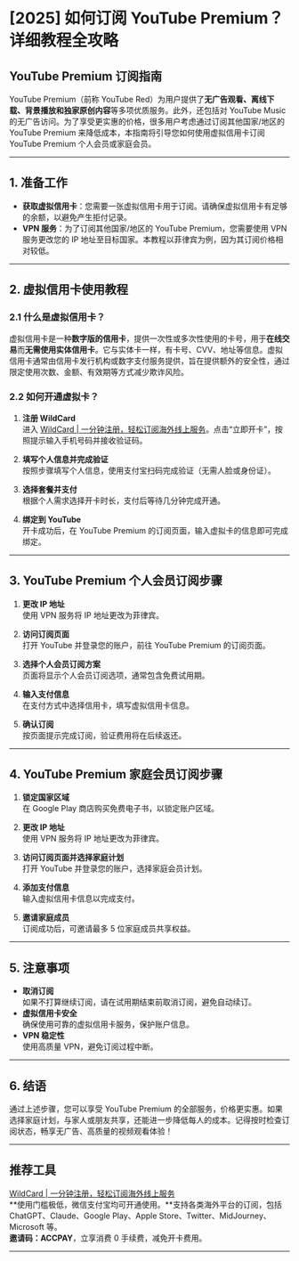 # [2025] 如何订阅 YouTube Premium？详细教程全攻略

## YouTube Premium 订阅指南

YouTube Premium（前称 YouTube Red）为用户提供了**无广告观看、离线下载、背景播放和独家原创内容**等多项优质服务。此外，还包括对 YouTube Music 的无广告访问。为了享受更实惠的价格，很多用户考虑通过订阅其他国家/地区的 YouTube Premium 来降低成本，本指南将引导您如何使用虚拟信用卡订阅 YouTube Premium 个人会员或家庭会员。

---

## 1. 准备工作

- **获取虚拟信用卡**：您需要一张虚拟信用卡用于订阅。请确保虚拟信用卡有足够的余额，以避免产生拒付记录。
- **VPN 服务**：为了订阅其他国家/地区的 YouTube Premium，您需要使用 VPN 服务更改您的 IP 地址至目标国家。本教程以菲律宾为例，因为其订阅价格相对较低。

---

## 2. 虚拟信用卡使用教程

### 2.1 什么是虚拟信用卡？

虚拟信用卡是一种**数字版的信用卡**，提供一次性或多次性使用的卡号，用于**在线交易**而**无需使用实体信用卡**。它与实体卡一样，有卡号、CVV、地址等信息。虚拟信用卡通常由信用卡发行机构或数字支付服务提供，旨在提供额外的安全性，通过限定使用次数、金额、有效期等方式减少欺诈风险。

### 2.2 如何开通虚拟卡？

1. **注册 WildCard**  
   进入 [WildCard | 一分钟注册，轻松订阅海外线上服务](https://bit.ly/bewildcard)。点击“立即开卡”，按照提示输入手机号码并接收验证码。

2. **填写个人信息并完成验证**  
   按照步骤填写个人信息，使用支付宝扫码完成验证（无需人脸或身份证）。

3. **选择套餐并支付**  
   根据个人需求选择开卡时长，支付后等待几分钟完成开通。

4. **绑定到 YouTube**  
   开卡成功后，在 YouTube Premium 的订阅页面，输入虚拟卡的信息即可完成绑定。

---

## 3. YouTube Premium 个人会员订阅步骤

1. **更改 IP 地址**  
   使用 VPN 服务将 IP 地址更改为菲律宾。

2. **访问订阅页面**  
   打开 YouTube 并登录您的账户，前往 YouTube Premium 的订阅页面。

3. **选择个人会员订阅方案**  
   页面将显示个人会员订阅选项，通常包含免费试用期。

4. **输入支付信息**  
   在支付方式中选择信用卡，填写虚拟信用卡信息。

5. **确认订阅**  
   按页面提示完成订阅，验证费用将在后续返还。

---

## 4. YouTube Premium 家庭会员订阅步骤

1. **锁定国家区域**  
   在 Google Play 商店购买免费电子书，以锁定账户区域。

2. **更改 IP 地址**  
   使用 VPN 服务将 IP 地址更改为菲律宾。

3. **访问订阅页面并选择家庭计划**  
   打开 YouTube 并登录您的账户，选择家庭会员计划。

4. **添加支付信息**  
   输入虚拟信用卡信息以完成支付。

5. **邀请家庭成员**  
   订阅成功后，可邀请最多 5 位家庭成员共享权益。

---

## 5. 注意事项

- **取消订阅**  
  如果不打算继续订阅，请在试用期结束前取消订阅，避免自动续订。
- **虚拟信用卡安全**  
  确保使用可靠的虚拟信用卡服务，保护账户信息。
- **VPN 稳定性**  
  使用高质量 VPN，避免订阅过程中断。

---

## 6. 结语

通过上述步骤，您可以享受 YouTube Premium 的全部服务，价格更实惠。如果选择家庭计划，与家人或朋友共享，还能进一步降低每人的成本。记得按时检查订阅状态，畅享无广告、高质量的视频观看体验！

---

## 推荐工具

[WildCard | 一分钟注册，轻松订阅海外线上服务](https://bit.ly/bewildcard)  
**使用门槛极低，微信支付宝均可开通使用。**支持各类海外平台的订阅，包括 ChatGPT、Claude、Google Play、Apple Store、Twitter、MidJourney、Microsoft 等。  
**邀请码：ACCPAY**，立享消费 0 手续费，减免开卡费用。

---

